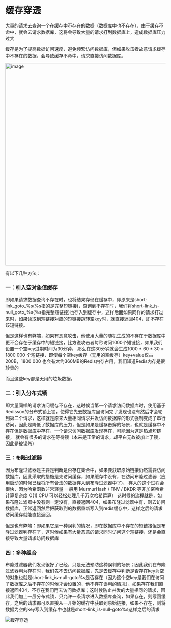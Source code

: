 # 缓存穿透

大量的请求去查询一个在缓存中不存在的数据（数据库中也不存在），由于缓存不命中，就会去请求数据库，这将会导致大量的请求打到数据库上，造成数据库压力过大

缓存是为了提高数据访问速度，避免频繁访问数据库，但如果攻击者故意请求缓存中不存在的数据，会导致缓存不命中，请求直接访问数据库。


<img width="866" height="635" alt="image" src="https://github.com/user-attachments/assets/89a2b2ab-b989-4dfb-aa8b-48825439cf89" />


有以下几种方法：

### 一：引入空对象值缓存
即如果请求数据查询不存在时，也将结果存储在缓存中，即原来是short-link_goto_%s(%s指的是完整短链接)，查询到不存在时，我们将short-link_is-null_goto_%s(%s指完整短链接)也存入到缓存中，这样后面如果同样的请求打过来时，如果读取到短链接对应的短链接跳转空key时，就直接返回404，即不存在该短链接。  

但是这样也有弊端，如果有恶意攻击，他使用大量的随机生成的不存在于数据库中更不会存在于缓存中的短链接，比方说攻击者每秒访问1000个短链接，如果我们设置一个空key过期时间为30分钟，
那么在这30分钟就会生成1000 * 60 * 30 = 1800 000 个短链接，即使每个空key缓存（无用的空缓存）key+value仅占200B，1800 000 也会有大约360MB的Redis内存占用，我们知道Redis内存是很珍贵的

而且这些key都是无用的垃圾数据。


### 二：引入分布式锁
即大量同样的请求访问缓存不存在，这时候当第一个请求访问数据库时，使用基于Redisson的分布式锁上锁，使得它先去数据库里访问完了发现也没有然后才会轮到第二个请求，这样就是原来大量相同请求并发访问数据库的形式强制变成了串行访问，因此是降低了数据库的压力，但是如果是缓存击穿的场景，也就是缓存中不存在但是数据库中存在，一个请求访问数据库发现存在，可能因为这是热点短链接，
就会有很多的请求在等待锁（本来是正常的请求，却平白无故被加上了锁，因此是被误杀）


### 三：布隆过滤器
因为布隆过滤器是主要是判断是否存在集合中，如果要获取原始链接仍然需要访问数据库，因此采取的措施是先访问缓存，如果缓存中没有，在访问布隆过滤器（应用启动的时候已经将所有合法的数据存入到布隆过滤器中了)，
存入的这个过程会很快，因为哈希函数非常轻量
一般用 MurmurHash / FNV / BKDR 等非加密哈希
计算复杂度 O(1)
CPU 可以轻松处理几千万次哈希运算）
这时候的流程就是，如果布隆过滤器中没有则一定没有，直接返回404，如果布隆过滤器中有，则去访问数据库，正常返回然后把获取到的数据重新写入到redis缓存中，这样之后的请求访问缓存就能直接返回。

但是也有弊端：即如果它是一种误判的情况，即在数据库中不存在的短链接但是布隆过滤器判存在了，这时候如果有大量恶意的请求同时访问这个短链接，还是会直接导致大量请求访问数据库

### 四：多种组合

布隆过滤器我们发现很好了已经，只是无法预防这种误判的场景；因此我们在布隆过滤器判为存在时，我们先不去访问数据库，先是去缓存中判断是否存在key为空的对象也就是short-link_is-null-goto%s是否存在（因为这个空key是我们在访问了数据库之后不存在的时候才会设置的，他不存在误判的情况），如果存在我们直接返回404，不存在我们再去访问数据库；这时候防止并发的大量相同的请求，因此我们加上一层分布式锁，只允许一条请求进入数据库查询，如果存在，则写回缓存，之后的请求都可以直接从一开始的缓存中获取到原始链接，如果不存在，则将数据为空的key写入到缓存中也就是short-link_is-null-goto%s这样之后的请求



![缓存穿透](https://github.com/user-attachments/assets/e2b18ded-00c8-45a0-8944-2bc6f47ac54b)
